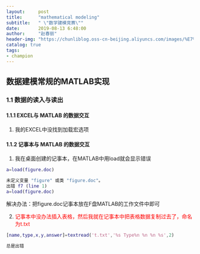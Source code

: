 ```yaml
---
layout:     post
title:      "mathematical modeling"
subtitle:   " \"数学建模竞赛\""
date:       2019-08-13 6:48:00
author:     "赵春丽"
header-img: "https://chunliblog.oss-cn-beijing.aliyuncs.com/images/%E7%94%9F%E6%9C%BA%E5%B0%8F%E6%B5%B7%E8%B1%9A.jpg"
catalog: true
tags:
- champion
---
```


## 数据建模常规的MATLAB实现

### 1.1 数据的读入与读出

#### 1.1.1 EXCEL与 MATLAB 的数据交互

1. 我的EXCEL中没找到加载宏选项

#### 1.1.2 记事本与 MATLAB 的数据交互

1. 我在桌面创建的记事本，在MATLAB中用load就会显示错误

``` MATLAB
a=load(figure.doc) 

未定义变量 "figure" 或类 "figure.doc"。
出错 f7 (line 1)
a=load(figure.doc)
```
解决办法：把figure.doc记事本放在F盘MATLAB的工作文件中即可

2. <div markdown="0"><font color="red">记事本中没办法插入表格，然后我就在记事本中把表格数据复制过去了，命名为t.txt</font></div>

``` MATLAB
[name,type,x,y,answer]=textread('t.txt','%s Type%n %n %n %s',2)

总是出错
```
